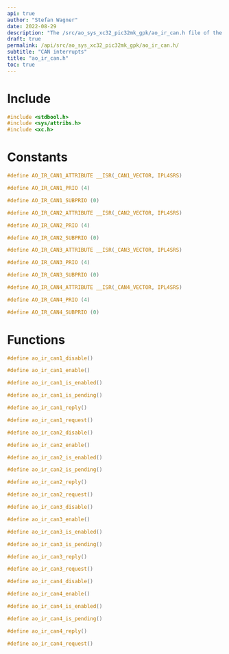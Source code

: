 ```yaml
---
api: true
author: "Stefan Wagner"
date: 2022-08-29
description: "The /src/ao_sys_xc32_pic32mk_gpk/ao_ir_can.h file of the ao real-time operating system."
draft: true
permalink: /api/src/ao_sys_xc32_pic32mk_gpk/ao_ir_can.h/
subtitle: "CAN interrupts"
title: "ao_ir_can.h"
toc: true
---
```


# Include

```c
#include <stdbool.h>
#include <sys/attribs.h>
#include <xc.h>
```

# Constants

```c
#define AO_IR_CAN1_ATTRIBUTE __ISR(_CAN1_VECTOR, IPL4SRS)
```

```c
#define AO_IR_CAN1_PRIO (4)
```

```c
#define AO_IR_CAN1_SUBPRIO (0)
```

```c
#define AO_IR_CAN2_ATTRIBUTE __ISR(_CAN2_VECTOR, IPL4SRS)
```

```c
#define AO_IR_CAN2_PRIO (4)
```

```c
#define AO_IR_CAN2_SUBPRIO (0)
```

```c
#define AO_IR_CAN3_ATTRIBUTE __ISR(_CAN3_VECTOR, IPL4SRS)
```

```c
#define AO_IR_CAN3_PRIO (4)
```

```c
#define AO_IR_CAN3_SUBPRIO (0)
```

```c
#define AO_IR_CAN4_ATTRIBUTE __ISR(_CAN4_VECTOR, IPL4SRS)
```

```c
#define AO_IR_CAN4_PRIO (4)
```

```c
#define AO_IR_CAN4_SUBPRIO (0)
```

# Functions

```c
#define ao_ir_can1_disable()
```

```c
#define ao_ir_can1_enable()
```

```c
#define ao_ir_can1_is_enabled()
```

```c
#define ao_ir_can1_is_pending()
```

```c
#define ao_ir_can1_reply()
```

```c
#define ao_ir_can1_request()
```

```c
#define ao_ir_can2_disable()
```

```c
#define ao_ir_can2_enable()
```

```c
#define ao_ir_can2_is_enabled()
```

```c
#define ao_ir_can2_is_pending()
```

```c
#define ao_ir_can2_reply()
```

```c
#define ao_ir_can2_request()
```

```c
#define ao_ir_can3_disable()
```

```c
#define ao_ir_can3_enable()
```

```c
#define ao_ir_can3_is_enabled()
```

```c
#define ao_ir_can3_is_pending()
```

```c
#define ao_ir_can3_reply()
```

```c
#define ao_ir_can3_request()
```

```c
#define ao_ir_can4_disable()
```

```c
#define ao_ir_can4_enable()
```

```c
#define ao_ir_can4_is_enabled()
```

```c
#define ao_ir_can4_is_pending()
```

```c
#define ao_ir_can4_reply()
```

```c
#define ao_ir_can4_request()
```
